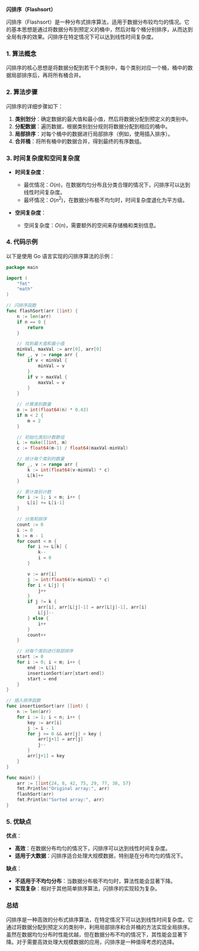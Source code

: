 **闪排序（Flashsort）**

闪排序（Flashsort）是一种分布式排序算法，适用于数据分布较均匀的情况。它的基本思想是通过将数据分布到预定义的桶中，然后对每个桶分别排序，从而达到全局有序的效果。闪排序在特定情况下可以达到线性时间复杂度。

### 1. 算法概念

闪排序的核心思想是将数据分配到若干个类别中，每个类别对应一个桶，桶中的数据局部排序后，再将所有桶合并。

### 2. 算法步骤

闪排序的详细步骤如下：

1. **类别划分**：确定数据的最大值和最小值，然后将数据分配到预定义的类别中。
2. **分配数据**：遍历数据，根据类别划分规则将数据分配到相应的桶中。
3. **局部排序**：对每个桶中的数据进行局部排序（例如，使用插入排序）。
4. **合并桶**：将所有桶中的数据合并，得到最终的有序数组。

### 3. 时间复杂度和空间复杂度

- **时间复杂度**：
  - 最优情况：$O(n)$，在数据均匀分布且分类合理的情况下，闪排序可以达到线性时间复杂度。
  - 最坏情况：$O(n^2)$，在数据分布极不均匀时，时间复杂度退化为平方级。

- **空间复杂度**：
  - 空间复杂度：$O(n)$，需要额外的空间来存储桶和类别信息。

### 4. 代码示例

以下是使用 Go 语言实现的闪排序算法的示例：

```go
package main

import (
	"fmt"
	"math"
)

// 闪排序函数
func flashSort(arr []int) {
	n := len(arr)
	if n == 0 {
		return
	}

	// 找到最大值和最小值
	minVal, maxVal := arr[0], arr[0]
	for _, v := range arr {
		if v < minVal {
			minVal = v
		}
		if v > maxVal {
			maxVal = v
		}
	}

	// 计算类别数量
	m := int(float64(n) * 0.43)
	if m < 2 {
		m = 2
	}

	// 初始化类别计数数组
	L := make([]int, m)
	c := float64(m-1) / float64(maxVal-minVal)

	// 统计每个类别的数量
	for _, v := range arr {
		k := int(float64(v-minVal) * c)
		L[k]++
	}

	// 累计类别计数
	for i := 1; i < m; i++ {
		L[i] += L[i-1]
	}

	// 分类和排序
	count := 0
	i := 0
	k := m - 1
	for count < n {
		for i >= L[k] {
			k--
			i = 0
		}

		v := arr[i]
		j := int(float64(v-minVal) * c)
		for i < L[j] {
			j++
		}
		if j != k {
			arr[i], arr[L[j]-1] = arr[L[j]-1], arr[i]
			L[j]--
		} else {
			i++
		}
		count++
	}

	// 对每个类别进行局部排序
	start := 0
	for i := 0; i < m; i++ {
		end := L[i]
		insertionSort(arr[start:end])
		start = end
	}
}

// 插入排序函数
func insertionSort(arr []int) {
	n := len(arr)
	for i := 1; i < n; i++ {
		key := arr[i]
		j := i - 1
		for j >= 0 && arr[j] > key {
			arr[j+1] = arr[j]
			j--
		}
		arr[j+1] = key
	}
}

func main() {
	arr := []int{24, 8, 42, 75, 29, 77, 38, 57}
	fmt.Println("Original array:", arr)
	flashSort(arr)
	fmt.Println("Sorted array:", arr)
}
```

### 5. 优缺点

**优点**：
- **高效**：在数据分布均匀的情况下，闪排序可以达到线性时间复杂度。
- **适用于大数据**：闪排序适合处理大规模数据，特别是在分布均匀的情况下。

**缺点**：
- **不适用于不均匀分布**：当数据分布极不均匀时，算法性能会显著下降。
- **实现复杂**：相对于其他简单排序算法，闪排序的实现较为复杂。

### 总结

闪排序是一种高效的分布式排序算法，在特定情况下可以达到线性时间复杂度。它通过将数据分配到预定义的类别中，利用局部排序和合并桶的方法实现全局排序。虽然在数据均匀分布时性能优越，但在数据分布不均的情况下，其性能会显著下降。对于需要高效处理大规模数据的应用，闪排序是一种值得考虑的选择。